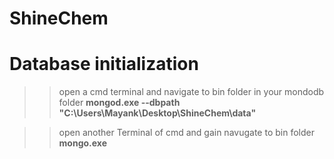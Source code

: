 # ShineChem

# Database initialization

>> open a cmd terminal and navigate to bin folder in your mondodb folder
 **mongod.exe --dbpath "C:\Users\Mayank\Desktop\ShineChem\data"**

>> open another Terminal of cmd and gain navugate to bin folder
 **mongo.exe**
>>

